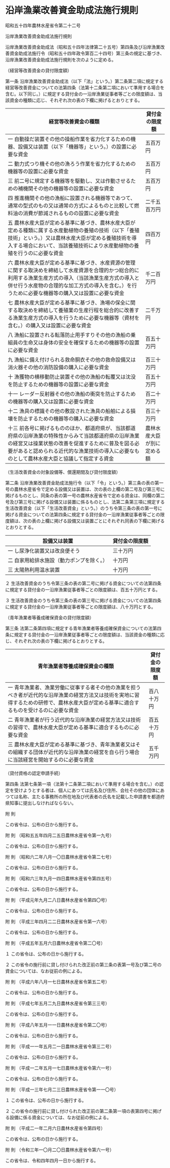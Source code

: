 # 沿岸漁業改善資金助成法施行規則

昭和五十四年農林水産省令第二十二号

沿岸漁業改善資金助成法施行規則

沿岸漁業改善資金助成法（昭和五十四年法律第二十五号）第四条及び沿岸漁業改善資金助成法施行令（昭和五十四年政令第百二十四号）第三条の規定に基づき、沿岸漁業改善資金助成法施行規則を次のように定める。

（経営等改善資金の貸付限度額）

第一条 沿岸漁業改善資金助成法（以下「法」という。）第二条第二項に規定する経営等改善資金についての法第四条（法第十二条第二項において準用する場合を含む。以下同じ。）に規定する貸付金の一沿岸漁業従事者等ごとの限度額は、当該資金の種類に応じ、それぞれ次の表の下欄に掲げるとおりとする。

経営等改善資金の種類 | 貸付金の限度額  
---|---  
一 自動操だ装置その他の操船作業を省力化するための機器、設備又は装置（以下「機器等」という。）の設置に必要な資金 | 五百万円  
二 動力式つり機その他の漁ろう作業を省力化するための機器等の設置に必要な資金 | 五百万円  
三 前二号に規定する機器等を駆動し、又は作動させるための補機関その他の機器等の設置に必要な資金 | 五百万円  
四 推進機関その他の漁船に設置される機器等であつて、通常の型式のもの又は通常の方式によるものと比較して燃料油の消費が節減されるものの設置に必要な資金 | 二千五百万円  
五 農林水産大臣が定める基準に基づき、農林水産大臣が定める種類に属する水産動植物の養殖の技術（以下「養殖技術」という。）又は農林水産大臣が定める養殖技術を導入する場合において、当該養殖技術により水産動植物の養殖を行うのに必要な資金 | 四百万円  
六 農林水産大臣が定める基準に基づき、水産資源の管理に関する取決めを締結して水産資源を合理的かつ総合的に利用する漁業生産方式の導入（当該漁業生産方式の導入と併せ行う水産物の合理的な加工方式の導入を含む。）を行うために必要な機器等の購入又は設置に必要な資金 | 千二百万円  
七 農林水産大臣が定める基準に基づき、漁場の保全に関する取決めを締結して養殖業の生産行程を総合的に改善する漁業生産方式の導入を行うために必要な機器等（資材を含む。）の購入又は設置に必要な資金 | 二千万円  
八 漁船に設置される転落防止用手すりその他の漁船の乗組員の生命又は身体の安全を確保するための機器等の設置に必要な資金 | 百五十万円  
九 漁船に備え付けられる救命胴衣その他の救命設備又は消火器その他の消防設備の購入に必要な資金 | 百三十万円  
十 漁獲物の横移動防止装置その他の漁船の転覆又は沈没を防止するための機器等の設置に必要な資金 | 百五十万円  
十一 レーダー反射器その他の漁船の衝突を防止するための機器等の購入又は設置に必要な資金 | 百二十万円  
十二 漁具の標識その他の敷設された漁具の船舶による損壊を防止するための機器等の購入に必要な資金 | 百三十万円  
十三 前各号に掲げるもののほか、都道府県が、当該都道府県の沿岸漁業の特殊性からみて当該都道府県の沿岸漁業の経営又は操業状態の改善を促進するために普及を図る必要があると認められる近代的な漁業技術の導入に必要なものとして農林水産大臣と協議して指定する資金 | 農林水産大臣が別に定める額  
  
（生活改善資金の対象設備等、償還期間及び貸付限度額）

第二条 沿岸漁業改善資金助成法施行令（以下「令」という。）第三条の表の第一号の農林水産省令で定める設備又は装置は、次の表の上欄の第二号及び第三号に掲げるものとし、同条の表の第一号の農林水産省令で定める資金は、同欄の第二号及び第三号に掲げる設備又は装置に係るものとし、法第二条第三項に規定する生活改善資金（以下「生活改善資金」という。）のうち令第三条の表の第一号に掲げる資金についての法第四条に規定する貸付金の一沿岸漁業従事者等ごとの限度額は、次の表の上欄に掲げる設備又は装置ごとにそれぞれ同表の下欄に掲げるとおりとする。

設備又は装置 | 貸付金の限度額  
---|---  
一 し尿浄化装置又は改良便そう | 三十万円  
二 自家用給排水施設（動力ポンプを除く。） | 十万円  
三 太陽熱利用温水装置 | 十万円  
  
２ 生活改善資金のうち令第三条の表の第二号に掲げる資金についての法第四条に規定する貸付金の一沿岸漁業従事者等ごとの限度額は、百五十万円とする。

３ 生活改善資金のうち令第三条の表の第三号に掲げる資金についての法第四条に規定する貸付金の一沿岸漁業従事者等ごとの限度額は、八十万円とする。

（青年漁業者等養成確保資金の貸付限度額）

第三条 法第二条第四項に規定する青年漁業者等養成確保資金についての法第四条に規定する貸付金の一沿岸漁業従事者等ごとの限度額は、当該資金の種類に応じ、それぞれ次の表の下欄に掲げるとおりとする。

青年漁業者等養成確保資金の種類 | 貸付金の限度額  
---|---  
一 青年漁業者、漁業労働に従事する者その他の漁業を担うべき者が近代的な沿岸漁業の経営方法又は技術を実地に習得するための研修で、農林水産大臣が定める基準に適合するものを受けるのに必要な資金 | 百八十万円  
二 青年漁業者が行う近代的な沿岸漁業の経営方法又は技術の習得で、農林水産大臣が定める基準に適合するものに必要な資金 | 百五十万円  
三 農林水産大臣が定める基準に基づき、青年漁業者又はその組織する団体が近代的な沿岸漁業の経営を自ら行う場合に当該経営を開始するのに必要な資金 | 五千万円  
  
（貸付資格の認定申請手続）

第四条 法第七条第一項（法第十二条第二項において準用する場合を含む。）の認定を受けようとする者は、個人にあつては氏名及び住所、会社その他の団体にあつては名称、主たる事務所の所在地及び代表者の氏名を記載した申請書を都道府県知事に提出しなければならない。

附 則

この省令は、公布の日から施行する。

附 則 （昭和五五年四月二五日農林水産省令第一九号）

この省令は、公布の日から施行する。

附 則 （昭和六二年八月一〇日農林水産省令第二七号）

この省令は、公布の日から施行する。

附 則 （昭和六三年九月一四日農林水産省令第四五号）

この省令は、公布の日から施行する。

附 則 （平成元年九月二八日農林水産省令第四〇号）

この省令は、公布の日から施行する。

附 則 （平成三年四月二二日農林水産省令第一六号）

この省令は、公布の日から施行する。

附 則 （平成五年五月六日農林水産省令第二〇号）

１ この省令は、公布の日から施行する。

２ この省令の施行前に貸し付けられた改正前の第三条の表第一号及び第二号の資金については、なお従前の例による。

附 則 （平成六年八月一七日農林水産省令第五二号）

この省令は、公布の日から施行する。

附 則 （平成七年五月二九日農林水産省令第三三号）

この省令は、公布の日から施行する。

附 則 （平成八年五月一一日農林水産省令第二〇号）

この省令は、公布の日から施行する。

附 則 （平成一一年五月二一日農林水産省令第三二号）

この省令は、公布の日から施行する。

附 則 （平成一二年五月一七日農林水産省令第六一号）

この省令は、公布の日から施行する。

附 則 （平成一三年七月二三日農林水産省令第一一〇号）

１ この省令は、公布の日から施行する。

２ この省令の施行前に貸し付けられた改正前の第二条第一項の表第四号に掲げる設備に係る資金については、なお従前の例による。

附 則 （平成二一年二月六日農林水産省令第四号）

この省令は、公布の日から施行する。

附 則 （令和三年一〇月二〇日農林水産省令第六一号）

この省令は、令和四年四月一日から施行する。
